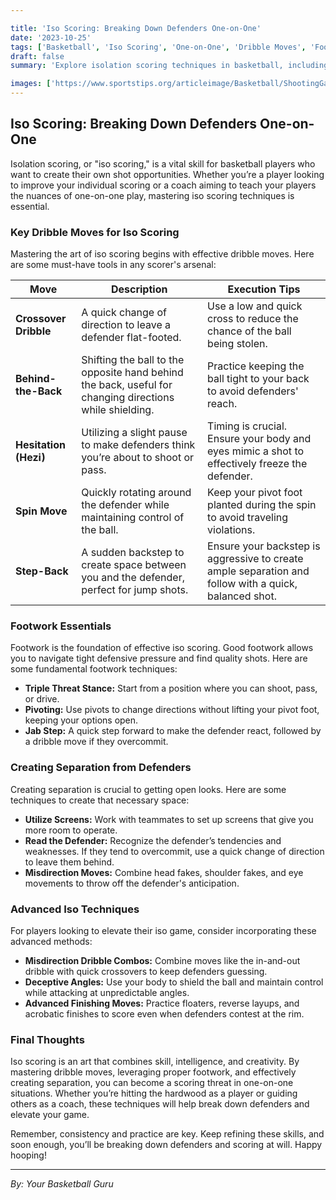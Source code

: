 ```yaml
---

title: 'Iso Scoring: Breaking Down Defenders One-on-One'
date: '2023-10-25'
tags: ['Basketball', 'Iso Scoring', 'One-on-One', 'Dribble Moves', 'Footwork', 'Separation Techniques', 'Player Skills', 'Coaching Strategies', 'Advanced Basketball', 'Player Development']
draft: false
summary: 'Explore isolation scoring techniques in basketball, including effective dribble moves, footwork essentials, and methods for creating separation from defenders.'

images: ['https://www.sportstips.org/articleimage/Basketball/ShootingGaurd/iso_scoring_breaking_down_defenders_one_on_one.webp']
---
```


## Iso Scoring: Breaking Down Defenders One-on-One

Isolation scoring, or "iso scoring," is a vital skill for basketball players who want to create their own shot opportunities. Whether you’re a player looking to improve your individual scoring or a coach aiming to teach your players the nuances of one-on-one play, mastering iso scoring techniques is essential. 

### Key Dribble Moves for Iso Scoring

Mastering the art of iso scoring begins with effective dribble moves. Here are some must-have tools in any scorer's arsenal:

| **Move**              | **Description**                                                                                               | **Execution Tips**                                                                                                                                         |
|-----------------------|---------------------------------------------------------------------------------------------------------------|------------------------------------------------------------------------------------------------------------------------------------------------------------|
| **Crossover Dribble** | A quick change of direction to leave a defender flat-footed.                                                  | Use a low and quick cross to reduce the chance of the ball being stolen.                                                                                     |
| **Behind-the-Back**   | Shifting the ball to the opposite hand behind the back, useful for changing directions while shielding.        | Practice keeping the ball tight to your back to avoid defenders' reach.                                                                                     |
| **Hesitation (Hezi)** | Utilizing a slight pause to make defenders think you’re about to shoot or pass.                               | Timing is crucial. Ensure your body and eyes mimic a shot to effectively freeze the defender.                                                               |
| **Spin Move**         | Quickly rotating around the defender while maintaining control of the ball.                                   | Keep your pivot foot planted during the spin to avoid traveling violations.                                                                                    |
| **Step-Back**         | A sudden backstep to create space between you and the defender, perfect for jump shots.                      | Ensure your backstep is aggressive to create ample separation and follow with a quick, balanced shot.                                                      |

### Footwork Essentials

Footwork is the foundation of effective iso scoring. Good footwork allows you to navigate tight defensive pressure and find quality shots. Here are some fundamental footwork techniques:

- **Triple Threat Stance:** Start from a position where you can shoot, pass, or drive.
- **Pivoting:** Use pivots to change directions without lifting your pivot foot, keeping your options open.
- **Jab Step:** A quick step forward to make the defender react, followed by a dribble move if they overcommit.

### Creating Separation from Defenders

Creating separation is crucial to getting open looks. Here are some techniques to create that necessary space:

- **Utilize Screens:** Work with teammates to set up screens that give you more room to operate.
- **Read the Defender:** Recognize the defender’s tendencies and weaknesses. If they tend to overcommit, use a quick change of direction to leave them behind.
- **Misdirection Moves:** Combine head fakes, shoulder fakes, and eye movements to throw off the defender's anticipation.

### Advanced Iso Techniques

For players looking to elevate their iso game, consider incorporating these advanced methods:

- **Misdirection Dribble Combos:** Combine moves like the in-and-out dribble with quick crossovers to keep defenders guessing.
- **Deceptive Angles:** Use your body to shield the ball and maintain control while attacking at unpredictable angles.
- **Advanced Finishing Moves:** Practice floaters, reverse layups, and acrobatic finishes to score even when defenders contest at the rim.

### Final Thoughts

Iso scoring is an art that combines skill, intelligence, and creativity. By mastering dribble moves, leveraging proper footwork, and effectively creating separation, you can become a scoring threat in one-on-one situations. Whether you’re hitting the hardwood as a player or guiding others as a coach, these techniques will help break down defenders and elevate your game.

Remember, consistency and practice are key. Keep refining these skills, and soon enough, you’ll be breaking down defenders and scoring at will. Happy hooping!

---

_By: Your Basketball Guru_
```